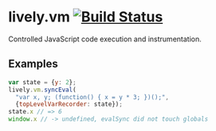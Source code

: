 # lively.vm [![Build Status](https://travis-ci.org/LivelyKernel/lively.vm.svg)](https://travis-ci.org/LivelyKernel/lively.vm)

Controlled JavaScript code execution and instrumentation.

## Examples

```js
var state = {y: 2};
lively.vm.syncEval(
  "var x, y; (function() { x = y * 3; })();",
  {topLevelVarRecorder: state});
state.x // => 6
window.x // -> undefined, evalSync did not touch globals
```